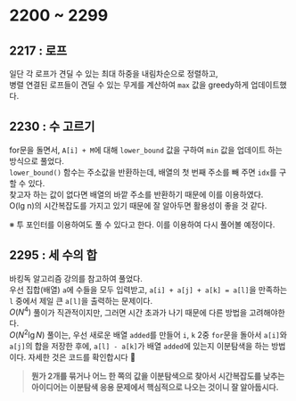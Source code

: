 # 2200 ~ 2299


## 2217 : 로프
일단 각 로프가 견딜 수 있는 최대 하중을 내림차순으로 정렬하고,  
병렬 연결된 로프들이 견딜 수 있는 무게를 계산하여 `max` 값을 greedy하게 업데이트했다.

## 2230 : 수 고르기
for문을 돌면서, `A[i] + M`에 대해 `lower_bound` 값을 구하여 `min` 값을 업데이트 하는 방식으로 풀었다.  
`lower_bound()` 함수는 주소값을 반환하는데, 배열의 첫 번째 주소를 빼 주면 `idx`를 구할 수 있다.  
찾고자 하는 값이 없다면 배열의 바깥 주소를 반환하기 때문에 이를 이용하였다.  
O(lg n)의 시간복잡도를 가지고 있기 때문에 잘 알아두면 활용성이 좋을 것 같다.  

※ 투 포인터를 이용하여도 풀 수 있다고 한다. 이를 이용하여 다시 풀어볼 예정이다.

## 2295 : 세 수의 합
바킹독 알고리즘 강의를 참고하여 풀었다.  
우선 집합(배열) `a`에 수들을 모두 입력받고, `a[i] + a[j] + a[k] = a[l]`을 만족하는 `l` 중에서 제일 큰 `a[l]`을 출력하는 문제이다.  
$O(N^4)$ 풀이가 직관적이지만, 그러면 시간 초과가 나기 때문에 다른 방법을 고려해야한다.  
$O(N^2 \lg N)$ 풀이는, 우선 새로운 배열 `added`를 만들어 `i`, `k` 2중 `for`문을 돌아서 `a[i]`와 `a[j]`의 합을 저장한 후에, `a[l] - a[k]`가 배열 `added`에 있는지 이분탐색을 하는 방법이다. 자세한 것은 코드를 확인합시다 👀  
>**뭔가 2개를 묶거나 어느 한 쪽의 값을 이분탐색으로 찾아서 시간복잡도를 낮추는 아이디어는 이분탐색 응용 문제에서 핵심적으로 나오는 것이니 잘 알아둡시다.**
